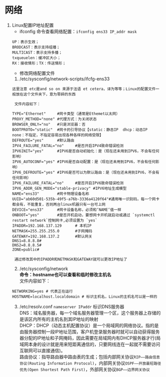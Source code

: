 # 网络
1. Linux配置IP地址配置
    * ifconfig 命令查看网络配置：`ifconfig ens33 IP_addr mask `
    ```
    UP：表示生效；
    BRODCAST：表示支持组播；
    MULTICAST：表示支持多播；
    txqueuelen：缓冲区大小；
    RX：接收情形；TX：传送情形；
    ```
    * 修改网络配置文件
    1. /etc/sysconfig/network-scripts/ifcfg-ens33
    ```
    这里注意 etc是and so on 来源于法语 et cetera，译为等等；Linux的配置文件一般放在这个文件夹下，意为零碎的东西
    ```
    	文件内容如下：
    ```
    TYPE="Ethernet"		#网卡类型（通常是Ethemet以太网）
    PROXY_METHOD="none"	#代理方式：为关闭状态
    BROWSER_ONLY="no"	#只是浏览器：否
    BOOTPROTO="static"	#网卡的引导协议【static：静态IP  dhcp：动态IP   none：不指定，不指定容易出现各种各样的网络受限】
    DEFROUTE="yes"		#默认路由
    IPV4_FAILURE_FATAL="no"		#是否开启IPV4致命错误检测
    IPV6INIT="yes"		#IPV6是否自动初始化：是（现在还未用到IPV6，不会有任何影响）
    IPV6_AUTOCONF="yes"	#IPV6是否自动配置：是（现在还未用到IPV6，不会有任何影响）
    IPV6_DEFROUTE="yes"	#IPV6是否可以为默认路由：是（现在还未用到IPV6，不会有任何影响）
    IPV6_FAILURE_FATAL="no"		#是否开启IPV6致命错误检测
    IPV6_ADDR_GEN_MODE="stable-privacy"	#IPV6地址生成模型
    NAME="ens33"		#网卡物理设备名称
    UUID="ab60d501-535b-49f5-a76b-3336a4120f64"#通用唯一识别码，每一个网卡都会有，不能重复，否则两台linux机器只有一台可上网
    DEVICE="ens33"		#网卡设备名称，必须和‘NAME’值一样
    ONBOOT="yes"		#是否开机启动，要想网卡开机就启动或通过 `systemctl restart network`控制网卡,必须设置为 `yes`
    IPADDR=192.168.137.129		# 本机IP
    NETMASK=255.255.255.0		#子网掩码
    GATEWAY=192.168.137.2		#默认网关
    DNS1=8.8.8.8#
    DNS2=8.8.8.5#
    ZONE=public#
    ```
    	通过修改其中的IPADDR和NETMASK和GATEWAY就可以更改IP地址了
    2. /etc/sysconfig/network<br>
    	**命令：hostname也可以查看和临时修改主机名**<br>
    	文件内容如下：
    ```
    NETWORKING=yes # 代表正在运行
    HOSTNAME=localhost.localdomain # 标识主机名，Linux的主机名可以是一样的
    ```
    3. /etc/resolv.conf
    `nameserver IPaddr`
    标识DNS服务器<br>
    DNS：域名服务器，每一个域名服务器管理一个区，这个服务器上存储的是该区内所有的主机名到其IP地址的映射<br>
    DHCP：DHCP（动态主机配置协议）是一个局域网的网络协议。指的是由服务器控制一段IP地址范围，客户机登录服务器时就可以自动获得服务器分配的IP地址和子网掩码，因此需要在局域网内有DHCP服务器才行(局域网本身的设计就是用来短距离通信的，只要网线连在一起就不需要访问互联网可以直接通信)。<br>
    路由协议：指导路由器中路由表的生成；包括内部网关协议`RIP——路由信息协议(Routing Information Protocol)`，内部网关协议`OSPF——开放最短路径优先(Open Shortest Path First)`，外部网关协议`BGP——边界网关协议`
